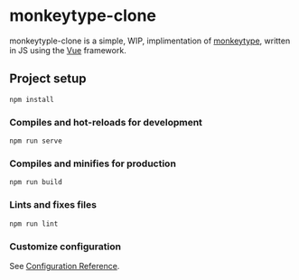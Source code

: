 # monkeytype-clone
monkeytyple-clone is a simple, WIP, implimentation of [monkeytype](https://www.monkeytype.com), written in JS using the [Vue](https://vuejs.org/) framework.

## Project setup
```
npm install
```

### Compiles and hot-reloads for development
```
npm run serve
```

### Compiles and minifies for production
```
npm run build
```

### Lints and fixes files
```
npm run lint
```

### Customize configuration
See [Configuration Reference](https://cli.vuejs.org/config/).
